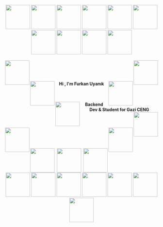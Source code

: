 <p align="center">
  <img src="https://media3.giphy.com/media/Kl18e8exlxhblQF4OU/giphy.gif" width="80">
  <img src="https://media3.giphy.com/media/Kl18e8exlxhblQF4OU/giphy.gif" width="80">
  <img src="https://media3.giphy.com/media/Kl18e8exlxhblQF4OU/giphy.gif" width="80">
  <img src="https://media3.giphy.com/media/Kl18e8exlxhblQF4OU/giphy.gif" width="80">
  <img src="https://media3.giphy.com/media/Kl18e8exlxhblQF4OU/giphy.gif" width="80">
  <img src="https://media3.giphy.com/media/Kl18e8exlxhblQF4OU/giphy.gif" width="80">
  <img src="https://media3.giphy.com/media/Kl18e8exlxhblQF4OU/giphy.gif" width="80">
  <img src="https://media3.giphy.com/media/Kl18e8exlxhblQF4OU/giphy.gif" width="80">
  <img src="https://media3.giphy.com/media/Kl18e8exlxhblQF4OU/giphy.gif" width="80">
   <img src="https://media3.giphy.com/media/Kl18e8exlxhblQF4OU/giphy.gif" width="80">
   <br></br>
  <img align="left" src="https://media3.giphy.com/media/Kl18e8exlxhblQF4OU/giphy.gif" width="80">
  <img align="right" src="https://media3.giphy.com/media/Kl18e8exlxhblQF4OU/giphy.gif" width="80">
  <br></br>
  <br></br>
  <img align="left" src="https://media3.giphy.com/media/Kl18e8exlxhblQF4OU/giphy.gif" width="80">
    <b align="center">Hi , I'm Furkan Uyanık</b>
  <img align="right" src="https://media3.giphy.com/media/Kl18e8exlxhblQF4OU/giphy.gif" width="80">
  <br></br>
  <br></br>
  <img align="left" src="https://media3.giphy.com/media/Kl18e8exlxhblQF4OU/giphy.gif" width="80">
  <b align="center">Backend Dev & Student for Gazi CENG</b>
  <img align="right" src="https://media3.giphy.com/media/Kl18e8exlxhblQF4OU/giphy.gif" width="80">
  <br></br>
  <br></br>
  <img align="left" src="https://media3.giphy.com/media/Kl18e8exlxhblQF4OU/giphy.gif" width="80">
  <img align="right" src="https://media3.giphy.com/media/Kl18e8exlxhblQF4OU/giphy.gif" width="80">
  <br></br>
  <br></br>
  <img align="left" src="https://media3.giphy.com/media/Kl18e8exlxhblQF4OU/giphy.gif" width="80">
  <img align="right" src="https://media3.giphy.com/media/Kl18e8exlxhblQF4OU/giphy.gif" width="80">
  <img src="https://media3.giphy.com/media/Kl18e8exlxhblQF4OU/giphy.gif" width="80">
  <img src="https://media3.giphy.com/media/Kl18e8exlxhblQF4OU/giphy.gif" width="80">
  <img src="https://media3.giphy.com/media/Kl18e8exlxhblQF4OU/giphy.gif" width="80">
  <img src="https://media3.giphy.com/media/Kl18e8exlxhblQF4OU/giphy.gif" width="80">
  <img src="https://media3.giphy.com/media/Kl18e8exlxhblQF4OU/giphy.gif" width="80">
  <img src="https://media3.giphy.com/media/Kl18e8exlxhblQF4OU/giphy.gif" width="80">
   <img src="https://media3.giphy.com/media/Kl18e8exlxhblQF4OU/giphy.gif" width="80">
  <img src="https://media3.giphy.com/media/Kl18e8exlxhblQF4OU/giphy.gif" width="80"> 
</p>

